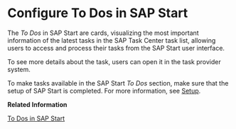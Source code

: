 <!-- loioc05ad6f616d3429ca142aea234a43442 -->

# Configure To Dos in SAP Start

The *To Dos* in SAP Start are cards, visualizing the most important information of the latest tasks in the SAP Task Center task list, allowing users to access and process their tasks from the SAP Start user interface.

To see more details about the task, users can open it in the task provider system.

To make tasks available in the SAP Start *To Dos* section, make sure that the setup of SAP Start is completed. For more information, see [Setup](https://help.sap.com/docs/start/sap-start/setup).

**Related Information**  


[To Dos in SAP Start](../70-using-the-web-app/to-dos-in-sap-start-8549f76.md "Process your most recent tasks from the To Dos section in SAP Start.")

